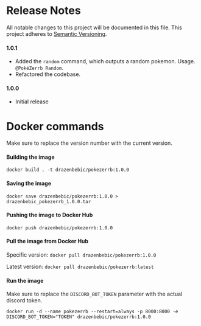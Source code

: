 
# Release Notes
All notable changes to this project will be documented in this file.
This project adheres to [Semantic Versioning](http://semver.org/).

#### 1.0.1

- Added the `random` command, which outputs a random pokemon. Usage. `@PokéZerrb Random`.
- Refactored the codebase.

#### 1.0.0

- Initial release

# Docker commands

Make sure to replace the version number with the current version.

#### Building the image

`docker build . -t drazenbebic/pokezerrb:1.0.0`

#### Saving the image

`docker save drazenbebic/pokezerrb:1.0.0 > drazenbebic_pokezerrb_1.0.0.tar`

#### Pushing the image to Docker Hub

`docker push drazenbebic/pokezerrb:1.0.0`

#### Pull the image from Docker Hub

Specific version: `docker pull drazenbebic/pokezerrb:1.0.0`

Latest version: `docker pull drazenbebic/pokezerrb:latest`

#### Run the image

Make sure to replace the `DISCORD_BOT_TOKEN` parameter with the actual discord token.

`docker run -d --name pokezerrb --restart=always -p 8000:8000 -e DISCORD_BOT_TOKEN="TOKEN" drazenbebic/pokezerrb:1.0.0`
